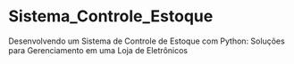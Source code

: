 # Sistema_Controle_Estoque
Desenvolvendo um Sistema de Controle de Estoque com Python: Soluções para Gerenciamento em uma Loja de Eletrônicos
